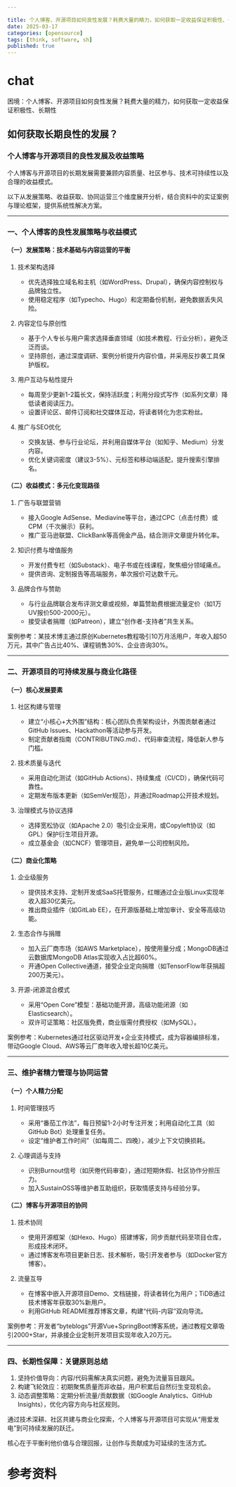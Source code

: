 ```yaml
---

title: 个人博客、开源项目如何良性发展？耗费大量的精力，如何获取一定收益保证积极性、长期性
date: 2025-03-17
categories: [opensource]
tags: [think, software, sh]
published: true
---
```






# chat

困境：个人博客、开源项目如何良性发展？耗费大量的精力，如何获取一定收益保证积极性、长期性

## 如何获取长期良性的发展？

### 个人博客与开源项目的良性发展及收益策略

个人博客与开源项目的长期发展需要兼顾内容质量、社区参与、技术可持续性以及合理的收益模式。

以下从发展策略、收益获取、协同运营三个维度展开分析，结合资料中的实证案例与理论框架，提供系统性解决方案。

---

### 一、个人博客的良性发展策略与收益模式

#### （一）发展策略：技术基础与内容运营的平衡
1. 技术架构选择  
   - 优先选择独立域名和主机（如WordPress、Drupal），确保内容控制权与品牌独立性。  
   - 使用稳定程序（如Typecho、Hugo）和定期备份机制，避免数据丢失风险。  

2. 内容定位与原创性  
   - 基于个人专长与用户需求选择垂直领域（如技术教程、行业分析），避免泛泛而谈。  
   - 坚持原创，通过深度调研、案例分析提升内容价值，并采用反抄袭工具保护版权。  

3. 用户互动与粘性提升  
   - 每周至少更新1-2篇长文，保持活跃度；利用分段式写作（如系列文章）降低读者阅读压力。  
   - 设置评论区、邮件订阅和社交媒体互动，将读者转化为忠实粉丝。  

4. 推广与SEO优化  
   - 交换友链、参与行业论坛，并利用自媒体平台（如知乎、Medium）分发内容。  
   - 优化关键词密度（建议3-5%）、元标签和移动端适配，提升搜索引擎排名。  

#### （二）收益模式：多元化变现路径
1. 广告与联盟营销  
   - 接入Google AdSense、Mediavine等平台，通过CPC（点击付费）或CPM（千次展示）获利。  
   - 推广亚马逊联盟、ClickBank等高佣金产品，结合测评文章提升转化率。  

2. 知识付费与增值服务  
   - 开发付费专栏（如Substack）、电子书或在线课程，聚焦细分领域痛点。  
   - 提供咨询、定制报告等高端服务，单次报价可达数千元。  

3. 品牌合作与赞助  
   - 与行业品牌联合发布评测文章或视频，单篇赞助费根据流量定价（如1万UV报价500-2000元）。  
   - 接受读者捐赠（如Patreon），建立“创作者-支持者”共生关系。  

案例参考：某技术博主通过原创Kubernetes教程吸引10万月活用户，年收入超50万元，其中广告占比40%、课程销售30%、企业咨询30%。

---

### 二、开源项目的可持续发展与商业化路径

#### （一）核心发展要素
1. 社区构建与管理  
   - 建立“小核心+大外围”结构：核心团队负责架构设计，外围贡献者通过GitHub Issues、Hackathon等活动参与开发。  
   - 制定贡献者指南（CONTRIBUTING.md）、代码审查流程，降低新人参与门槛。  

2. 技术质量与迭代  
   - 采用自动化测试（如GitHub Actions）、持续集成（CI/CD），确保代码可靠性。  
   - 定期发布版本更新（如SemVer规范），并通过Roadmap公开技术规划。  

3. 治理模式与协议选择  
   - 选择宽松协议（如Apache 2.0）吸引企业采用，或Copyleft协议（如GPL）保护衍生项目开源。  
   - 成立基金会（如CNCF）管理项目，避免单一公司控制风险。  

#### （二）商业化策略
1. 企业级服务  
   - 提供技术支持、定制开发或SaaS托管服务，红帽通过企业版Linux实现年收入超30亿美元。  
   - 推出商业插件（如GitLab EE），在开源版基础上增加审计、安全等高级功能。  

2. 生态合作与捐赠  
   - 加入云厂商市场（如AWS Marketplace），按使用量分成；MongoDB通过云数据库MongoDB Atlas实现收入占比超60%。  
   - 开通Open Collective通道，接受企业定向捐赠（如TensorFlow年获捐超200万美元）。  

3. 开源-闭源混合模式  
   - 采用“Open Core”模型：基础功能开源，高级功能闭源（如Elasticsearch）。  
   - 双许可证策略：社区版免费，商业版需付费授权（如MySQL）。  

案例参考：Kubernetes通过社区驱动开发+企业支持模式，成为容器编排标准，带动Google Cloud、AWS等云厂商年收入增长超10亿美元。

---

### 三、维护者精力管理与协同运营

#### （一）个人精力分配
1. 时间管理技巧  
   - 采用“番茄工作法”，每日预留1-2小时专注开发；利用自动化工具（如GitHub Bot）处理重复任务。  
   - 设定“维护者工作时间”（如每周二、四晚），减少上下文切换损耗。  

2. 心理调适与支持  
   - 识别Burnout信号（如厌倦代码审查），通过短期休假、社区协作分担压力。  
   - 加入SustainOSS等维护者互助组织，获取情感支持与经验分享。  

#### （二）博客与开源项目的协同
1. 技术协同  
   - 使用开源框架（如Hexo、Hugo）搭建博客，同步贡献代码至项目仓库，形成技术闭环。  
   - 通过博客发布项目更新日志、技术解析，吸引开发者参与（如Docker官方博客）。  

2. 流量互导  
   - 在博客中嵌入开源项目Demo、文档链接，将读者转化为用户；TiDB通过技术博客年获取30%新用户。  
   - 利用GitHub README推荐博客文章，构建“代码-内容”双向导流。  

案例参考：开发者“byteblogs”开源Vue+SpringBoot博客系统，通过教程文章吸引2000+Star，并承接企业定制开发项目实现年收入20万元。

---

### 四、长期性保障：关键原则总结
1. 坚持价值导向：内容/代码需解决真实问题，避免为流量盲目跟风。  
2. 构建飞轮效应：初期聚焦质量而非收益，用户积累后自然衍生变现机会。  
3. 动态调整策略：定期分析流量/贡献数据（如Google Analytics、GitHub Insights），优化内容方向与社区规则。  

通过技术深耕、社区共建与商业化探索，个人博客与开源项目可实现从“用爱发电”到可持续发展的跃迁。

核心在于平衡利他价值与合理回报，让创作与贡献成为可延续的生活方式。


# 参考资料


